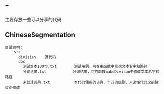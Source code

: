 # -
主要存放一些可以分享的代码
## ChineseSegmentation
    目录结构：
        src
          division    源代码
          doc 
            测试文本100句.txt        测试用例，可在主函数中修改文本名字和路径
            分词结果.txt            分词结果，可在函数makeDivison中修改文本名字和路径
            未处理词典.txt           本代码使用的词典，十万词级别，未读懂代码之前建议别修改
##
